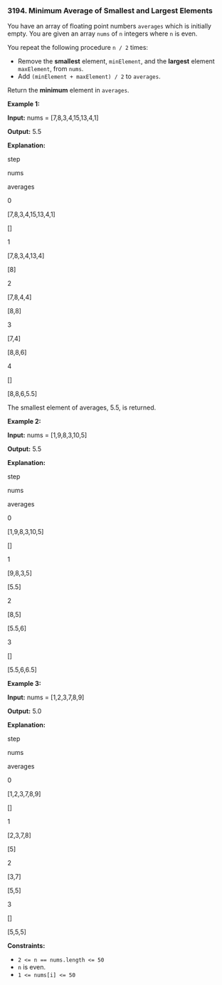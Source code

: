### 3194\. Minimum Average of Smallest and Largest Elements

You have an array of floating point numbers `averages` which is initially empty. You are given an array `nums` of `n` integers where `n` is even.

You repeat the following procedure `n / 2` times:

*   Remove the **smallest** element, `minElement`, and the **largest** element `maxElement`, from `nums`.
*   Add `(minElement + maxElement) / 2` to `averages`.

Return the **minimum** element in `averages`.

**Example 1:**

**Input:** nums = \[7,8,3,4,15,13,4,1\]

**Output:** 5.5

**Explanation:**

step

nums

averages

0

\[7,8,3,4,15,13,4,1\]

\[\]

1

\[7,8,3,4,13,4\]

\[8\]

2

\[7,8,4,4\]

\[8,8\]

3

\[7,4\]

\[8,8,6\]

4

\[\]

\[8,8,6,5.5\]

The smallest element of averages, 5.5, is returned.

**Example 2:**

**Input:** nums = \[1,9,8,3,10,5\]

**Output:** 5.5

**Explanation:**

step

nums

averages

0

\[1,9,8,3,10,5\]

\[\]

1

\[9,8,3,5\]

\[5.5\]

2

\[8,5\]

\[5.5,6\]

3

\[\]

\[5.5,6,6.5\]

**Example 3:**

**Input:** nums = \[1,2,3,7,8,9\]

**Output:** 5.0

**Explanation:**

step

nums

averages

0

\[1,2,3,7,8,9\]

\[\]

1

\[2,3,7,8\]

\[5\]

2

\[3,7\]

\[5,5\]

3

\[\]

\[5,5,5\]

**Constraints:**

*   `2 <= n == nums.length <= 50`
*   `n` is even.
*   `1 <= nums[i] <= 50`
